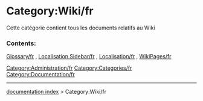 # Category:Wiki/fr
Cette catégorie contient tous les documents relatifs au Wiki

### Contents:

[Glossary/fr](Glossary/fr.md) , [Localisation Sidebar/fr](Localisation_Sidebar/fr.md) , [Localisation/fr](Localisation/fr.md) , [WikiPages/fr](WikiPages/fr.md)

[Category:Administration/fr](Category:Administration/fr.md) [Category:Categories/fr](Category:Categories/fr.md) [Category:Documentation/fr](Category:Documentation/fr.md)

---
[documentation index](../README.md) > Category:Wiki/fr
